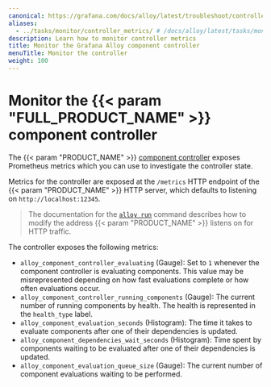 ```yaml
---
canonical: https://grafana.com/docs/alloy/latest/troubleshoot/controller_metrics/
aliases:
  - ../tasks/monitor/controller_metrics/ # /docs/alloy/latest/tasks/monitor/controller_metrics/
description: Learn how to monitor controller metrics
title: Monitor the Grafana Alloy component controller
menuTitle: Monitor the controller
weight: 100
---
```


# Monitor the {{< param "FULL_PRODUCT_NAME" >}} component controller

The {{< param "PRODUCT_NAME" >}} [component controller][] exposes Prometheus metrics which you can use to investigate the controller state.

Metrics for the controller are exposed at the `/metrics` HTTP endpoint of the {{< param "PRODUCT_NAME" >}} HTTP server, which defaults to listening on `http://localhost:12345`.

> The documentation for the [`alloy run`][alloy run] command describes how to modify the address {{< param "PRODUCT_NAME" >}} listens on for HTTP traffic.

The controller exposes the following metrics:

- `alloy_component_controller_evaluating` (Gauge): Set to `1` whenever the component controller is evaluating components.
  This value may be misrepresented depending on how fast evaluations complete or how often evaluations occur.
- `alloy_component_controller_running_components` (Gauge): The current number of running components by health.
  The health is represented in the `health_type` label.
- `alloy_component_evaluation_seconds` (Histogram): The time it takes to evaluate components after one of their dependencies is updated.
- `alloy_component_dependencies_wait_seconds` (Histogram): Time spent by components waiting to be evaluated after one of their dependencies is updated.
- `alloy_component_evaluation_queue_size` (Gauge): The current number of component evaluations waiting to be performed.

[component controller]: ../../get-started/component_controller/
[alloy run]: ../../reference/cli/run/
